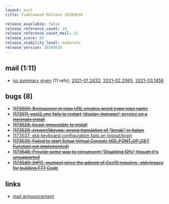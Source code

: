 ```yaml
---
layout: post
title: Tumbleweed Release 20200630

release_available: false
release_reference_count: 19
release_reference_count_mail: 11
release_score: 85
release_stability_level: moderate
release_version: 20200630
---
```


## mail (1:11)

- [no summary given](https://lists.opensuse.org/opensuse-factory/2020-07/msg00011.html) (11 refs); [2021-01.2432](https://github.com/boombatower/tumbleweed-review/issues/10), [2021-02.2065](https://github.com/boombatower/tumbleweed-review/issues/10), [2021-03.1456](https://github.com/boombatower/tumbleweed-review/issues/10)

## bugs (8)

<!--more-->

- ~~[1173509: $releasever in repo URL creates weird zypp repo name](https://bugzilla.opensuse.org/show_bug.cgi?id=1173509)~~
- ~~[1173511: yast2_vnc fails to restart 'display-manager' service on a minimalx install](https://bugzilla.opensuse.org/show_bug.cgi?id=1173511)~~
- ~~[1173528: kicad: impossible to install](https://bugzilla.opensuse.org/show_bug.cgi?id=1173528)~~
- ~~[1173529: zypper/libzypp: wrong translation of "break" in Italian](https://bugzilla.opensuse.org/show_bug.cgi?id=1173529)~~
- [1173537: xkb keyboard configuration fails on logout/login](https://bugzilla.opensuse.org/show_bug.cgi?id=1173537)
- ~~[1173539: Failed to start Setup Virtual Console (KD_FONT_OP_GET Function not implemented)](https://bugzilla.opensuse.org/show_bug.cgi?id=1173539)~~
- ~~[1173546: Provide some way to circumvent "Disabling f2fs" though it's unsupported](https://bugzilla.opensuse.org/show_bug.cgi?id=1173546)~~
- ~~[1173549: \[HPC, mumps\] since the advent of Gcc10 requires -std=legacy for building F77 Code](https://bugzilla.opensuse.org/show_bug.cgi?id=1173549)~~



## links

- [mail announcement](https://github.com/boombatower/tumbleweed-review/issues/10)
